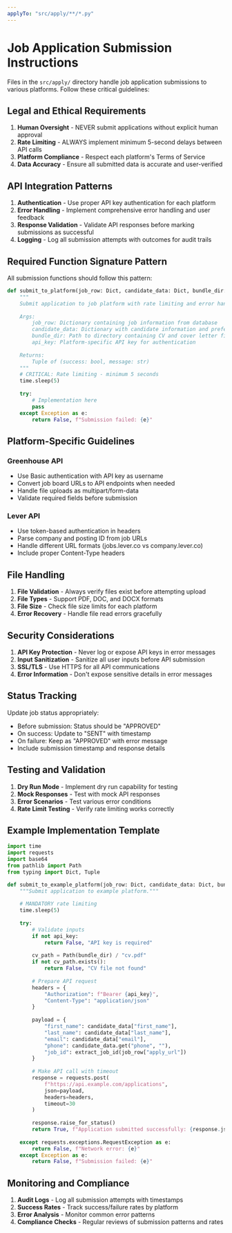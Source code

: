 ```yaml
---
applyTo: "src/apply/**/*.py"
---
```


# Job Application Submission Instructions

Files in the `src/apply/` directory handle job application submissions to various platforms. Follow these critical guidelines:

## Legal and Ethical Requirements

1. **Human Oversight** - NEVER submit applications without explicit human approval
2. **Rate Limiting** - ALWAYS implement minimum 5-second delays between API calls
3. **Platform Compliance** - Respect each platform's Terms of Service
4. **Data Accuracy** - Ensure all submitted data is accurate and user-verified

## API Integration Patterns

1. **Authentication** - Use proper API key authentication for each platform
2. **Error Handling** - Implement comprehensive error handling and user feedback
3. **Response Validation** - Validate API responses before marking submissions as successful
4. **Logging** - Log all submission attempts with outcomes for audit trails

## Required Function Signature Pattern

All submission functions should follow this pattern:

```python
def submit_to_platform(job_row: Dict, candidate_data: Dict, bundle_dir: str, api_key: str) -> Tuple[bool, str]:
    """
    Submit application to job platform with rate limiting and error handling.
    
    Args:
        job_row: Dictionary containing job information from database
        candidate_data: Dictionary with candidate information and preferences
        bundle_dir: Path to directory containing CV and cover letter files
        api_key: Platform-specific API key for authentication
    
    Returns:
        Tuple of (success: bool, message: str)
    """
    # CRITICAL: Rate limiting - minimum 5 seconds
    time.sleep(5)
    
    try:
        # Implementation here
        pass
    except Exception as e:
        return False, f"Submission failed: {e}"
```

## Platform-Specific Guidelines

### Greenhouse API
- Use Basic authentication with API key as username
- Convert job board URLs to API endpoints when needed
- Handle file uploads as multipart/form-data
- Validate required fields before submission

### Lever API
- Use token-based authentication in headers
- Parse company and posting ID from job URLs
- Handle different URL formats (jobs.lever.co vs company.lever.co)
- Include proper Content-Type headers

## File Handling

1. **File Validation** - Always verify files exist before attempting upload
2. **File Types** - Support PDF, DOC, and DOCX formats
3. **File Size** - Check file size limits for each platform
4. **Error Recovery** - Handle file read errors gracefully

## Security Considerations

1. **API Key Protection** - Never log or expose API keys in error messages
2. **Input Sanitization** - Sanitize all user inputs before API submission
3. **SSL/TLS** - Use HTTPS for all API communications
4. **Error Information** - Don't expose sensitive details in error messages

## Status Tracking

Update job status appropriately:
- Before submission: Status should be "APPROVED"
- On success: Update to "SENT" with timestamp
- On failure: Keep as "APPROVED" with error message
- Include submission timestamp and response details

## Testing and Validation

1. **Dry Run Mode** - Implement dry run capability for testing
2. **Mock Responses** - Test with mock API responses
3. **Error Scenarios** - Test various error conditions
4. **Rate Limit Testing** - Verify rate limiting works correctly

## Example Implementation Template

```python
import time
import requests
import base64
from pathlib import Path
from typing import Dict, Tuple

def submit_to_example_platform(job_row: Dict, candidate_data: Dict, bundle_dir: str, api_key: str) -> Tuple[bool, str]:
    """Submit application to example platform."""
    
    # MANDATORY rate limiting
    time.sleep(5)
    
    try:
        # Validate inputs
        if not api_key:
            return False, "API key is required"
        
        cv_path = Path(bundle_dir) / "cv.pdf"
        if not cv_path.exists():
            return False, "CV file not found"
        
        # Prepare API request
        headers = {
            "Authorization": f"Bearer {api_key}",
            "Content-Type": "application/json"
        }
        
        payload = {
            "first_name": candidate_data["first_name"],
            "last_name": candidate_data["last_name"],
            "email": candidate_data["email"],
            "phone": candidate_data.get("phone", ""),
            "job_id": extract_job_id(job_row["apply_url"])
        }
        
        # Make API call with timeout
        response = requests.post(
            f"https://api.example.com/applications",
            json=payload,
            headers=headers,
            timeout=30
        )
        
        response.raise_for_status()
        return True, f"Application submitted successfully: {response.json().get('id', 'N/A')}"
        
    except requests.exceptions.RequestException as e:
        return False, f"Network error: {e}"
    except Exception as e:
        return False, f"Submission failed: {e}"
```

## Monitoring and Compliance

1. **Audit Logs** - Log all submission attempts with timestamps
2. **Success Rates** - Track success/failure rates by platform
3. **Error Analysis** - Monitor common error patterns
4. **Compliance Checks** - Regular reviews of submission patterns and rates